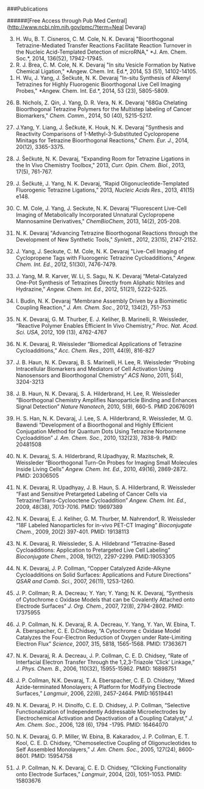 ###Publications

######[Free Access through Pub Med Central](http://www.ncbi.nlm.nih.gov/pmc/?term=Neal Devaraj)

<ol reversed>
<li>H. Wu, B. T. Cisneros, C. M. Cole, N. K. Devaraj "Bioorthogonal Tetrazine-Mediated Transfer Reactions Facilitate Reaction Turnover in the Nucleic Acid-Templated Detection of microRNA," *J. Am. Chem. Soc.*, 2014, 136(52), 17942-17945.</li>
<li>R. J. Brea, C. M. Cole, N. K. Devaraj "In situ Vesicle Formation by Native Chemical Ligation," *Angew. Chem. Int. Ed.*, 2014, 53 (51), 14102-14105.</li>
<li>H. Wu, J. Yang, J. Šečkutė, N. K. Devaraj "In-situ Synthesis of Alkenyl Tetrazines for Highly Fluorogenic Bioorthogonal Live Cell Imaging Probes," *Angew. Chem. Int. Ed.*, 2014, 53 (23), 5805-5809.</li>
</ol>

26. B. Nichols, Z. Qin, J. Yang, D. R. Vera, N. K. Devaraj "68Ga Chelating Bioorthogonal Tetrazine Polymers for the Multistep labeling of Cancer Biomarkers," *Chem. Comm.*, 2014, 50 (40), 5215-5217.

25. J.Yang, Y. Liang, J. Šečkutė, K. Houk, N. K. Devaraj "Synthesis and Reactivity Comparisons of 1-Methyl-3-Substituted Cyclopropene Minitags for Tetrazine Bioorthogonal Reactions," *Chem. Eur. J.*, 2014, 20(12), 3365-3375.

24. J. Šečkutė, N. K. Devaraj, "Expanding Room for Tetrazine Ligations in the In Vivo Chemistry Toolbox," 2013, *Curr. Opin. Chem. Biol.*, 2013, 17(5), 761-767.

23. J. Šečkutė, J. Yang, N. K. Devaraj, “Rapid Oligonucleotide-Templated Fluorogenic Tetrazine Ligations,” 2013, *Nucleic Acids Res.*, 2013, 41(15) e148.

22. C. M. Cole, J. Yang, J. Seckute, N. K. Devaraj "Fluorescent Live-Cell Imaging of Metabolically Incorporated Unnatural Cyclopropene Mannosamine Derivatives," *ChemBioChem*, 2013, 14(2), 205-208.

21. N. K. Devaraj "Advancing Tetrazine Bioorthogonal Reactions through the Development of New Synthetic Tools," *Synlett.*, 2012, 23(15), 2147-2152.

20. J. Yang, J. Seckute, C. M. Cole, N. K. Devaraj "Live-Cell Imaging of Cyclopropene Tags with Fluorogenic Tetrazine Cycloadditions," *Angew. Chem. Int. Ed.*, 2012, 51(30), 7476-7479.

19. J. Yang, M. R. Karver, W. Li, S. Sagu, N. K. Devaraj “Metal-Catalyzed One-Pot Synthesis of Tetrazines Directly from Aliphatic Nitriles and Hydrazine,” *Angew. Chem. Int. Ed.*, 2012, 51(21), 5222-5225.

18. I. Budin, N. K. Devaraj “Membrane Assembly Driven by a Biomimetic Coupling Reaction,” *J. Am. Chem. Soc.*, 2012, 134(2), 751-753

17. N. K. Devaraj, G. M. Thurber, E. J. Keliher, B. Marinelli, R. Weissleder, “Reactive Polymer Enables Efficient In Vivo Chemistry,” *Proc. Nat. Acad. Sci. USA*, 2012, 109 (13), 4762-4767

16. N. K. Devaraj, R. Weissleder “Biomedical Applications of Tetrazine Cycloadditions,” *Acc. Chem. Res.*, 2011, 44(9), 816-827

15. J. B. Haun, N. K. Devaraj, B. S. Marinelli, H. Lee, R. Weissleder “Probing Intracellular Biomarkers and Mediators of Cell Activation Using Nanosensors and Bioorthogonal Chemistry” *ACS Nano*, 2011, 5(4), 3204-3213

14. J. B. Haun, N. K. Devaraj, S. A. Hilderbrand, H. Lee, R. Weissleder “Bioorthogonal Chemistry Amplifies Nanoparticle Binding and Enhances Signal Detection” *Nature Nanotech*, 2010, 5(9), 660-5. PMID 20676091

13. H. S. Han, N. K. Devaraj, J. Lee, S. A. Hilderbrand, R. Weissleder, M. G. Bawendi “Development of a Bioorthogonal and Highly Efficient Conjugation Method for Quantum Dots Using Tetrazine Norbornene Cycloaddition” *J. Am. Chem. Soc.*, 2010, 132(23), 7838-9. PMID: 20481508

12. N. K. Devaraj, S. A. Hilderbrand, R.Upadhyay, R. Mazitschek, R. Weissleder “Bioorthogonal Turn-On Probes for Imaging Small Molecules Inside Living Cells” *Angew. Chem. Int. Ed.*, 2010, 49(16), 2869-2872. PMID: 20306505

11. N. K. Devaraj, R. Upadhyay, J. B. Haun, S. A. Hilderbrand, R. Weissleder “Fast and Sensitive Pretargeted Labeling of Cancer Cells via Tetrazine/Trans-Cyclooctene Cycloaddition” *Angew. Chem. Int. Ed.*, 2009, 48(38), 7013-7016. PMID: 19697389

10. N. K. Devaraj, E. J. Keliher, G. M. Thurber, M. Nahrendorf, R. Weissleder “18F Labeled Nanoparticles for in-vivo PET-CT Imaging” *Bioconjugate Chem.*, 2009, 20(2) 397-401. PMID: 19138113

9. N. K. Devaraj, R. Weissleder, S. A. Hildebrand “Tetrazine-Based Cycloadditions: Application to Pretargeted Live Cell Labeling” *Bioconjugate Chem.*, 2008, 19(12), 2297-2299. PMID:19053305

8. N. K. Devaraj, J. P. Collman, “Copper Catalyzed Azide-Alkyne Cycloadditions on Solid Surfaces: Applications and Future Directions” *QSAR and Comb. Sci.*, 2007, 26(11), 1253-1260.

7. J. P. Collman; R. A. Decreau; Y. Yan; Y. Yang; N. K. Devaraj, “Synthesis of Cytochrome c Oxidase Models that can be Covalently Attached onto Electrode Surfaces” *J. Org. Chem.*, 2007, 72(8), 2794-2802. PMID: 17375955

6. J. P. Collman, N. K. Devaraj, R. A. Decreau, Y. Yang, Y. Yan, W. Ebina, T. A. Eberspacher, C. E. D.Chidsey, “A Cytochrome c Oxidase Model Catalyzes the Four-Electron Reduction of Oxygen under Rate-Limiting Electron Flux” *Science*, 2007, 315, 5818, 1565-1568. PMID: 17363671

5. N. K. Devaraj, R. A. Decreau, J. P. Collman, C. E. D. Chidsey, “Rate of Interfacial Electron Transfer Through the 1,2,3-Triazole ‘Click’ Linkage,” *J. Phys. Chem. B.*, 2006, 110(32), 15955-15962. PMID: 16898751

4. J. P. Collman, N.K. Devaraj, T. A. Eberspacher, C. E. D. Chidsey, “Mixed Azide-terminated Monolayers; A Platform for Modifying Electrode Surfaces,” *Langmuir*, 2006, 22(6), 2457-2464. PMID:16519441

3. N. K. Devaraj, P. H. Dinolfo, C. E. D. Chidsey, J. P. Collman, “Selective Functionalization of Independently Addressable Microelectrodes by Electrochemical Activation and Deactivation of a Coupling Catalyst,” *J. Am. Chem. Soc.*, 2006, 128 (6), 1794 -1795. PMID: 16464070

2. N. K. Devaraj, G. P. Miller, W. Ebina, B. Kakaradov, J. P. Collman, E. T. Kool, C. E. D. Chidsey, “Chemoselective Coupling of Oligonucleotides to Self Assembled Monolayers,” *J. Am. Chem. Soc.*, 2005, 127(24), 8600-8601. PMID: 15954758

1. J. P. Collman, N. K. Devaraj, C. E. D. Chidsey, “Clicking Functionality onto Electrode Surfaces,” *Langmuir*, 2004, (20), 1051-1053. PMID: 15803676
